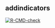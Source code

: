 
## addindicators

<!-- badges: start -->
[![R-CMD-check](https://github.com/mhkhan27/addindicators/actions/workflows/R-CMD-check.yaml/badge.svg)](https://github.com/mhkhan27/addindicators/actions/workflows/R-CMD-check.yaml)
<!-- badges: end -->
